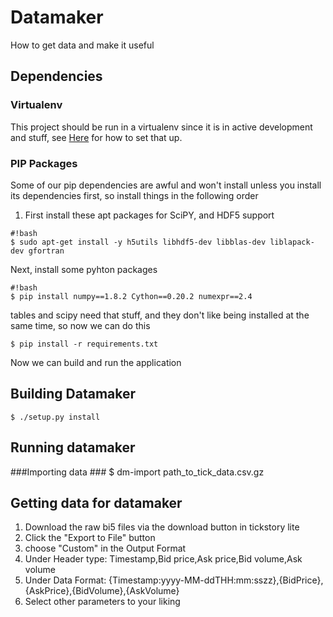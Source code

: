 # Datamaker #

How to get data and make it useful

## Dependencies ##
### Virtualenv ###
This project should be run in a virtualenv since it is in active development and stuff, see [Here](http://virtualenvwrapper.readthedocs.org/en/latest/) for how to set that up.
### PIP Packages ###
Some of our pip dependencies are awful and won't install unless you install its dependencies first, so install things in the following order

1. First install these apt packages for SciPY, and HDF5 support
```
#!bash
$ sudo apt-get install -y h5utils libhdf5-dev libblas-dev liblapack-dev gfortran

```
Next, install some pyhton packages
```
#!bash
$ pip install numpy==1.8.2 Cython==0.20.2 numexpr==2.4
```
tables and scipy need that stuff, and they don't like being installed at the same time, so now we can do this

```
$ pip install -r requirements.txt
```
Now we can build and run the application


## Building Datamaker ##
    $ ./setup.py install
## Running datamaker ##
###Importing data ###
    $ dm-import path_to_tick_data.csv.gz

## Getting data for datamaker ##
1. Download the raw bi5 files via the download button in tickstory lite
2. Click the "Export to File" button
3. choose "Custom" in the Output Format
4. Under Header type:
Timestamp,Bid price,Ask price,Bid volume,Ask volume
5. Under Data Format: 
{Timestamp:yyyy-MM-ddTHH:mm:sszz},{BidPrice},{AskPrice},{BidVolume},{AskVolume}
6. Select other parameters to your liking